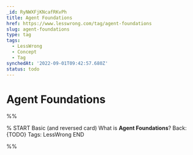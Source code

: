 ```yaml
---
_id: RyNWXFjKNcafRKvPh
title: Agent Foundations
href: https://www.lesswrong.com/tag/agent-foundations
slug: agent-foundations
type: tag
tags:
  - LessWrong
  - Concept
  - Tag
synchedAt: '2022-09-01T09:42:57.680Z'
status: todo
---
```


# Agent Foundations


%%

% START
Basic (and reversed card)
What is **Agent Foundations**?
Back: {TODO}
Tags: LessWrong
END
<!--ID: 1663157022103-->


%%
	
